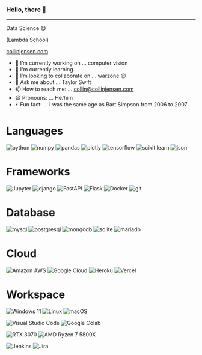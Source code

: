 ### Hello, there 👋
---
Data Science 😋

(Lambda School)

[collinjensen.com](http://collinjensen.com)


- 🔭 I’m currently working on ... computer vision
- 🌱 I'm currently learning.
- 👯 I’m looking to collaborate on ... warzone 😉
- 💬 Ask me about ... Taylor Swift
- 📫 How to reach me: ... collin@collinjensen.com
- 😄 Pronouns: ... He/him
- ⚡ Fun fact: ... I was the same age as Bart Simpson from 2006 to 2007
# Languages
![python](https://img.shields.io/badge/Python-3776AB?style=for-the-badge&logo=python&logoColor=white)
![numpy](https://img.shields.io/badge/Numpy-777BB4?style=for-the-badge&logo=numpy&logoColor=white)
![pandas](https://img.shields.io/badge/Pandas-2C2D72?style=for-the-badge&logo=pandas&logoColor=white)
![plotly](https://img.shields.io/badge/Plotly-239120?style=for-the-badge&logo=plotly&logoColor=white)
![tensorflow](https://img.shields.io/badge/TensorFlow-FF6F00?style=for-the-badge&logo=TensorFlow&logoColor=white)
![scikit learn](https://img.shields.io/badge/scikit_learn-F7931E?style=for-the-badge&logo=scikit-learn&logoColor=white)
![json](https://img.shields.io/badge/json-5E5C5C?style=for-the-badge&logo=json&logoColor=white)

# Frameworks
![Jupyter](https://img.shields.io/badge/Jupyter-F37626.svg?&style=for-the-badge&logo=Jupyter&logoColor=white)
![django](https://img.shields.io/badge/Django-092E20?style=for-the-badge&logo=django&logoColor=white)
![FastAPI](https://img.shields.io/badge/fastapi-109989?style=for-the-badge&logo=FASTAPI&logoColor=white)
![Flask](https://img.shields.io/badge/Flask-000000?style=for-the-badge&logo=flask&logoColor=white)
![Docker](https://img.shields.io/badge/Docker-2CA5E0?style=for-the-badge&logo=docker&logoColor=white)
![git](https://img.shields.io/badge/Git-F05032?style=for-the-badge&logo=git&logoColor=white)

# Database
![mysql](https://img.shields.io/badge/MySQL-00000F?style=for-the-badge&logo=mysql&logoColor=white)
![postgresql](https://img.shields.io/badge/PostgreSQL-316192?style=for-the-badge&logo=postgresql&logoColor=white)
![mongodb](https://img.shields.io/badge/MongoDB-white?style=for-the-badge&logo=mongodb&logoColor=4EA94B)
![sqlite](https://img.shields.io/badge/SQLite-07405E?style=for-the-badge&logo=sqlite&logoColor=white)
![mariadb](https://img.shields.io/badge/MariaDB-003545?style=for-the-badge&logo=mariadb&logoColor=white)

# Cloud
![Amazon AWS](https://img.shields.io/badge/Amazon_AWS-232F3E?style=for-the-badge&logo=amazon-aws&logoColor=white)
![Google Cloud](https://img.shields.io/badge/Google_Cloud-4285F4?style=for-the-badge&logo=google-cloud&logoColor=white)
![Heroku](https://img.shields.io/badge/Heroku-430098?style=for-the-badge&logo=heroku&logoColor=white)
![Vercel](https://img.shields.io/badge/Vercel-000000?style=for-the-badge&logo=vercel&logoColor=white)

# Workspace
![Windows 11](https://img.shields.io/badge/Windows-0078D6?style=for-the-badge&logo=windows&logoColor=white)
![Linux](https://img.shields.io/badge/Linux-FCC624?style=for-the-badge&logo=linux&logoColor=black)
![macOS](https://img.shields.io/badge/mac%20os-000000?style=for-the-badge&logo=apple&logoColor=white)

![Visual Studio Code](https://img.shields.io/badge/Visual_Studio_Code-0078D4?style=for-the-badge&logo=visual%20studio%20code&logoColor=white)
![Google Colab](https://img.shields.io/badge/Colab-F9AB00?style=for-the-badge&logo=googlecolab&color=525252)

![RTX 3070](https://img.shields.io/badge/NVIDIA-RTX3070-76B900?style=for-the-badge&logo=nvidia&logoColor=white)
![AMD Ryzen 7 5800X](https://img.shields.io/badge/AMD-Ryzen_7_5800X-ED1C24?style=for-the-badge&logo=amd&logoColor=white)

![Jenkins](https://img.shields.io/badge/Jenkins-D24939?style=for-the-badge&logo=Jenkins&logoColor=white)
![Jira](https://img.shields.io/badge/Jira-0052CC?style=for-the-badge&logo=Jira&logoColor=white)
